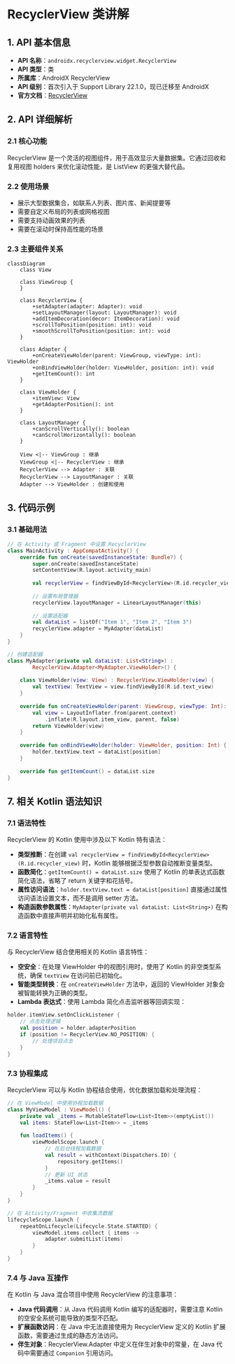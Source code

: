 # RecyclerView 类讲解

## 1. API 基本信息

- **API 名称**：`androidx.recyclerview.widget.RecyclerView`
- **API 类型**：类
- **所属库**：AndroidX RecyclerView
- **API 级别**：首次引入于 Support Library 22.1.0，现已迁移至 AndroidX
- **官方文档**：[RecyclerView](https://developer.android.com/reference/androidx/recyclerview/widget/RecyclerView)

## 2. API 详细解析

### 2.1 核心功能

RecyclerView 是一个灵活的视图组件，用于高效显示大量数据集。它通过回收和复用视图 holders 来优化滚动性能，是 ListView 的更强大替代品。

### 2.2 使用场景

- 展示大型数据集合，如联系人列表、图片库、新闻提要等
- 需要自定义布局的列表或网格视图
- 需要支持动画效果的列表
- 需要在滚动时保持高性能的场景

### 2.3 主要组件关系

```mermaid
classDiagram
    class View
    
    class ViewGroup {
    }
    
    class RecyclerView {
        +setAdapter(adapter: Adapter): void
        +setLayoutManager(layout: LayoutManager): void
        +addItemDecoration(decor: ItemDecoration): void
        +scrollToPosition(position: int): void
        +smoothScrollToPosition(position: int): void
    }
    
    class Adapter {
        +onCreateViewHolder(parent: ViewGroup, viewType: int): ViewHolder
        +onBindViewHolder(holder: ViewHolder, position: int): void
        +getItemCount(): int
    }
    
    class ViewHolder {
        +itemView: View
        +getAdapterPosition(): int
    }
    
    class LayoutManager {
        +canScrollVertically(): boolean
        +canScrollHorizontally(): boolean
    }
    
    View <|-- ViewGroup : 继承
    ViewGroup <|-- RecyclerView : 继承
    RecyclerView --> Adapter : 关联
    RecyclerView --> LayoutManager : 关联
    Adapter --> ViewHolder : 创建和使用
```

## 3. 代码示例

### 3.1 基础用法

```kotlin
// 在 Activity 或 Fragment 中设置 RecyclerView
class MainActivity : AppCompatActivity() {
    override fun onCreate(savedInstanceState: Bundle?) {
        super.onCreate(savedInstanceState)
        setContentView(R.layout.activity_main)
        
        val recyclerView = findViewById<RecyclerView>(R.id.recycler_view)
        
        // 设置布局管理器
        recyclerView.layoutManager = LinearLayoutManager(this)
        
        // 设置适配器
        val dataList = listOf("Item 1", "Item 2", "Item 3")
        recyclerView.adapter = MyAdapter(dataList)
    }
}

// 创建适配器
class MyAdapter(private val dataList: List<String>) : 
        RecyclerView.Adapter<MyAdapter.ViewHolder>() {
    
    class ViewHolder(view: View) : RecyclerView.ViewHolder(view) {
        val textView: TextView = view.findViewById(R.id.text_view)
    }
    
    override fun onCreateViewHolder(parent: ViewGroup, viewType: Int): ViewHolder {
        val view = LayoutInflater.from(parent.context)
            .inflate(R.layout.item_view, parent, false)
        return ViewHolder(view)
    }
    
    override fun onBindViewHolder(holder: ViewHolder, position: Int) {
        holder.textView.text = dataList[position]
    }
    
    override fun getItemCount() = dataList.size
}
```

## 7. 相关 Kotlin 语法知识

### 7.1 语法特性

RecyclerView 的 Kotlin 使用中涉及以下 Kotlin 特有语法：

- **类型推断**：在创建 `val recyclerView = findViewById<RecyclerView>(R.id.recycler_view)` 时，Kotlin 能够根据泛型参数自动推断变量类型。
- **函数简化**：`getItemCount() = dataList.size` 使用了 Kotlin 的单表达式函数简化语法，省略了 return 关键字和花括号。
- **属性访问语法**：`holder.textView.text = dataList[position]` 直接通过属性访问语法设置文本，而不是调用 setter 方法。
- **构造函数参数属性**：`MyAdapter(private val dataList: List<String>)` 在构造函数中直接声明并初始化私有属性。

### 7.2 语言特性

与 RecyclerView 结合使用相关的 Kotlin 语言特性：

- **空安全**：在处理 ViewHolder 中的视图引用时，使用了 Kotlin 的非空类型系统，确保 `textView` 在访问前已初始化。
- **智能类型转换**：在 `onCreateViewHolder` 方法中，返回的 ViewHolder 对象会被智能转换为正确的类型。
- **Lambda 表达式**：使用 Lambda 简化点击监听器等回调实现：

```kotlin
holder.itemView.setOnClickListener { 
    // 点击处理逻辑
    val position = holder.adapterPosition
    if (position != RecyclerView.NO_POSITION) {
        // 处理项目点击
    }
}
```

### 7.3 协程集成

RecyclerView 可以与 Kotlin 协程结合使用，优化数据加载和处理流程：

```kotlin
// 在 ViewModel 中使用协程加载数据
class MyViewModel : ViewModel() {
    private val _items = MutableStateFlow<List<Item>>(emptyList())
    val items: StateFlow<List<Item>> = _items
    
    fun loadItems() {
        viewModelScope.launch {
            // 在后台线程加载数据
            val result = withContext(Dispatchers.IO) {
                repository.getItems()
            }
            // 更新 UI 状态
            _items.value = result
        }
    }
}

// 在 Activity/Fragment 中收集流数据
lifecycleScope.launch {
    repeatOnLifecycle(Lifecycle.State.STARTED) {
        viewModel.items.collect { items ->
            adapter.submitList(items)
        }
    }
}
```

### 7.4 与 Java 互操作

在 Kotlin 与 Java 混合项目中使用 RecyclerView 的注意事项：

- **Java 代码调用**：从 Java 代码调用 Kotlin 编写的适配器时，需要注意 Kotlin 的空安全系统可能导致的类型不匹配。
- **扩展函数访问**：在 Java 中无法直接使用为 RecyclerView 定义的 Kotlin 扩展函数，需要通过生成的静态方法访问。
- **伴生对象**：RecyclerView.Adapter 中定义在伴生对象中的常量，在 Java 代码中需要通过 `Companion` 引用访问。
